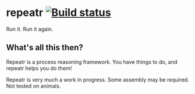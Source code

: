 # repeatr [![Build status](https://img.shields.io/travis/polydawn/repeatr.svg?style=flat-square)](https://travis-ci.org/polydawn/repeatr)

Run it. Run it again.

## What's all this then?

Repeatr is a process reasoning framework. You have things to do, and repeatr helps you do them!

Repeatr is very much a work in progress. Some assembly may be required. Not tested on animals.
